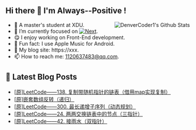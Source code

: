 ## Hi there 👋 I'm Always--Positive !
<div>
  <img alt="DenverCoder1's Github Stats" src="https://denvercoder1-github-readme-stats.vercel.app/api?username=qq1120637483&show_icons=true&count_private=true&theme=react&hide_border=true&hide_title=true&bg_color=1F222E&title_color=F85D7F&icon_color=F8D866" align= "right" />

- 🎒 A master's student at XDU. 
- 🔬 I’m currently focused on [![Next](https://img.shields.io/badge/-Next-brightgreen)](https://). 
- 😋 I enjoy working on Front-End development.
- 🎵 Fun fact: I use Apple Music for Android.
- 📝 My blog site: https://xxx.
- 📫 How to reach me:  1120637483@qq.com.
</div>  


## 📕 Latest Blog Posts

<!-- BLOG-POST-LIST:START -->
- [[原]LeetCode——138. 复制带随机指针的链表（借用map实现复制）](https://blog.csdn.net/sinat_41696687/article/details/125352563)
- [[原]嵌套数组反转（递归）](https://blog.csdn.net/sinat_41696687/article/details/125292450)
- [[原]LeetCode——300. 最长递增子序列（动态规划）](https://blog.csdn.net/sinat_41696687/article/details/125273428)
- [[原]LeetCode——24. 两两交换链表中的节点（三指针）](https://blog.csdn.net/sinat_41696687/article/details/125219280)
- [[原]LeetCode——42. 接雨水（双指针）](https://blog.csdn.net/sinat_41696687/article/details/125197756)
<!-- BLOG-POST-LIST:END -->









